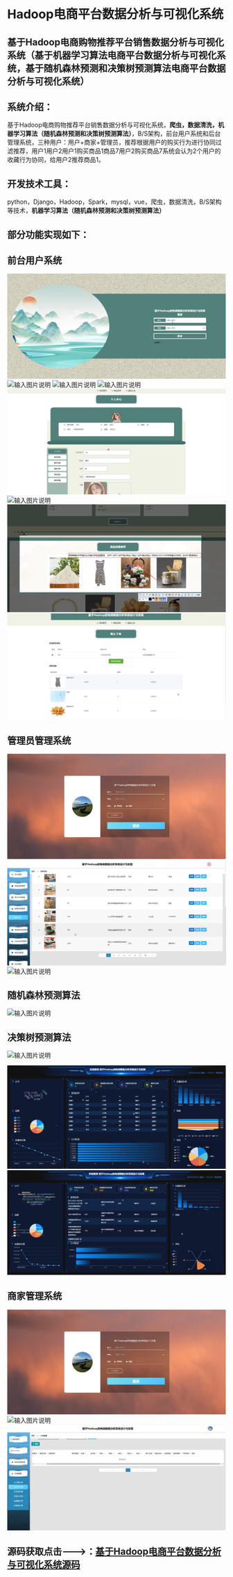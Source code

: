 # Hadoop电商平台数据分析与可视化系统

## 基于Hadoop电商购物推荐平台销售数据分析与可视化系统（基于机器学习算法电商平台数据分析与可视化系统，基于随机森林预测和决策树预测算法电商平台数据分析与可视化系统）

## 系统介绍：

基于Hadoop电商购物推荐平台销售数据分析与可视化系统，**爬虫，数据清洗，机器学习算法（随机森林预测和决策树预测算法）**，B/S架构，前台用户系统和后台管理系统，三种用户：用户+商家+管理员，推荐根据用户的购买行为进行协同过滤推荐，用户1用户2用户1购买商品1商品7用户2购买商品7系统会认为2个用户的收藏行为协同，给用户2推荐商品1。

## 开发技术工具：

python，Django，Hadoop，Spark，mysql，vue，爬虫，数据清洗，B/S架构等技术，**机器学习算法（随机森林预测和决策树预测算法）**

## 部分功能实现如下：


## 前台用户系统

![输入图片说明](%E7%94%A8%E6%88%B7%E7%99%BB%E5%BD%95.png)
![输入图片说明](%E9%A6%96%E9%A1%B5.png)
![输入图片说明](%E5%95%86%E5%93%81%E4%BF%A1%E6%81%AF1.png)
![输入图片说明](%E5%85%AC%E5%91%8A%E4%BF%A1%E6%81%AF.png)
![输入图片说明](%E4%B8%AA%E4%BA%BA%E4%B8%AD%E5%BF%83.png)
![输入图片说明](%E5%95%86%E5%93%81%E4%BF%A1%E6%81%AF.png)
![输入图片说明](%E6%8E%A8%E8%8D%90.png)
![输入图片说明](%E8%AE%A2%E5%8D%95.png)

## 管理员管理系统

![输入图片说明](%E7%AE%A1%E7%90%86%E7%99%BB%E5%BD%95%E7%95%8C%E9%9D%A2.png)
![输入图片说明](%E5%95%86%E5%AE%B6%E7%AE%A1%E7%90%86.png)
![输入图片说明](%E6%95%B0%E6%8D%AE%E7%88%AC%E8%99%AB.png)

## 随机森林预测算法

![输入图片说明](%E9%9A%8F%E6%9C%BA%E6%A3%AE%E6%9E%97.png)

## 决策树预测算法

![输入图片说明](%E5%86%B3%E7%AD%96%E6%A0%91%E9%A2%84%E6%B5%8B.png)

![输入图片说明](%E5%88%86%E6%9E%90%E5%8F%AF%E8%A7%86%E5%8C%96.png)
![输入图片说明](%E6%95%B0%E6%8D%AE%E5%88%86%E6%9E%90%E5%8F%AF%E8%A7%86%E5%8C%96.png)

## 商家管理系统
![输入图片说明](%E7%AE%A1%E7%90%86%E7%99%BB%E5%BD%95%E7%95%8C%E9%9D%A2.png)
![输入图片说明](%E5%95%86%E5%AE%B6%E7%99%BB%E5%BD%95%E7%AE%A1%E7%90%86.png)
![输入图片说明](%E8%AE%A2%E5%8D%95%E7%AE%A1%E7%90%86.png)

## 源码获取点击--->：[基于Hadoop电商平台数据分析与可视化系统源码](https://download.csdn.net/download/weixin_46115961/90589000?spm=1001.2101.3001.9500)
